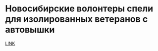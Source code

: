 # Новосибирские волонтеры спели для изолированных ветеранов с автовышки



[LINK](https://varlamov.ru/3884691.html)